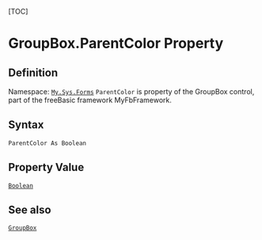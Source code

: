 [TOC]
# GroupBox.ParentColor Property

## Definition
Namespace: [`My.Sys.Forms`](My.Sys.Forms.md)
`ParentColor` is property of the GroupBox control, part of the freeBasic framework MyFbFramework.
## Syntax
```freeBasic
ParentColor As Boolean
```
## Property Value
[`Boolean`]("https://www.freebasic.net/wiki/KeyPgBoolean")
## See also
[`GroupBox`](GroupBox.md)
